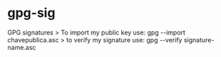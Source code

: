 # gpg-sig
GPG signatures >  To import my public key use: gpg --import chavepublica.asc > to verify my signature use:  gpg --verify signature-name.asc
